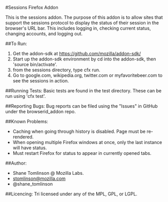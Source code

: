 #Sessions Firefox Addon

This is the sessions addon.  The purpose of this addon is to allow 
sites that support the sessions protocol to display the status of their session 
in the browser's URL bar.  This includes logging in, checking current status, 
changing accounts, and logging out.

##To Run:
1. Get the addon-sdk at https://github.com/mozilla/addon-sdk/
2. Start up the addon-sdk environment by cd into the addon-sdk, then 'source 
   bin/activate'.
3. from the sessions directory, type cfx run.
4. Go to google.com, wikipedia.org, twitter.com or myfavoritebeer.com to see 
   the sessions in action.

##Running Tests:
Basic tests are found in the test directory. These can be run using 'cfx test'.

##Reporting Bugs:
Bug reports can be filed using the "Issues" in GitHub under the browserid_addon repo.

##Known Problems:
* Caching when going through history is disabled.  Page must be re-rendered.
* When opening multiple Firefox windows at once, only the last instance will have status.
* Must restart Firefox for status to appear in currently opened tabs.


##Author:
* Shane Tomlinson @ Mozilla Labs.
* stomlinson@mozilla.com
* @shane_tomlinson

##Licencing:
Tri licensed under any of the MPL, GPL, or LGPL.
